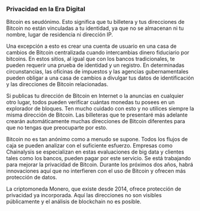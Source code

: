 ### Privacidad en la Era Digital

Bitcoin es seudónimo. Esto significa que tu billetera y tus direcciones de Bitcoin no están vinculadas a tu identidad, ya que no se almacenan ni tu nombre, lugar de residencia ni dirección IP.

Una excepción a esto es crear una cuenta de usuario en una casa de cambios de Bitcoin centralizada cuando intercambias dinero fiduciario por bitcoins. En estos sitios, al igual que con los bancos tradicionales, te pueden requerir una prueba de identidad y un registro. En determinadas circunstancias, las oficinas de impuestos y las agencias gubernamentales pueden obligar a una casa de cambios a divulgar tus datos de identificación y las direcciones de Bitcoin relacionadas.

Si publicas tu dirección de Bitcoin en Internet o la anuncias en cualquier otro lugar, todos pueden verificar cuántas monedas tu posees en un explorador de bloques. Ten mucho cuidado con esto y no utilices siempre la misma dirección de Bitcoin. Las billeteras que te presentaré más adelante crearán automáticamente muchas direcciones de Bitcoin diferentes para que no tengas que preocuparte por esto.

Bitcoin no es tan anónimo como a menudo se supone. Todos los flujos de caja se pueden analizar con el suficiente esfuerzo. Empresas como Chainalysis se especializan en estas evaluaciones de big data y clientes tales como los bancos, pueden pagar por este servicio. Se está trabajando para mejorar la privacidad de Bitcoin. Durante los próximos dos años, habrá innovaciones aquí que no interfieren con el uso de Bitcoin y ofrecen más protección de datos.

La criptomoneda Monero, que existe desde 2014, ofrece protección de privacidad ya incorporada. Aquí las direcciones no son visibles públicamente y el análisis de blockchain no es posible.
